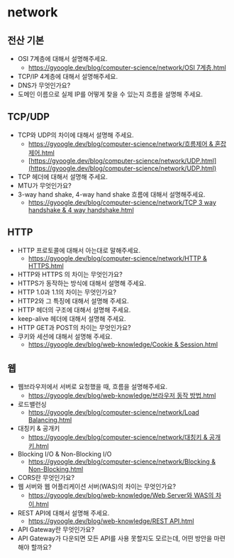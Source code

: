 # network

## 전산 기본

- OSI 7계층에 대해서 설명해주세요.
  - [https://gyoogle.dev/blog/computer-science/network/OSI 7계층.html](https://gyoogle.dev/blog/computer-science/network/OSI%207%EA%B3%84%EC%B8%B5.html)
- TCP/IP 4계층에 대해서 설명해주세요.
- DNS가 무엇인가요?
- 도메인 이름으로 실제 IP를 어떻게 찾을 수 있는지 흐름을 설명해 주세요.

## TCP/UDP

- TCP와 UDP의 차이에 대해서 설명해 주세요.
  - [https://gyoogle.dev/blog/computer-science/network/흐름제어 & 혼잡제어.html](https://gyoogle.dev/blog/computer-science/network/%ED%9D%90%EB%A6%84%EC%A0%9C%EC%96%B4%20&%20%ED%98%BC%EC%9E%A1%EC%A0%9C%EC%96%B4.html)
  - [https://gyoogle.dev/blog/computer-science/network/UDP.html](https://gyoogle.dev/blog/computer-science/network/UDP.html)
- TCP 헤더에 대해서 설명해 주세요.
- MTU가 무엇인가요?
- 3-way hand shake, 4-way hand shake 흐름에 대해서 설명해주세요.
  - [https://gyoogle.dev/blog/computer-science/network/TCP 3 way handshake & 4 way handshake.html](https://gyoogle.dev/blog/computer-science/network/TCP%203%20way%20handshake%20&%204%20way%20handshake.html)

## HTTP

- HTTP 프로토콜에 대해서 아는대로 말해주세요.
  - [https://gyoogle.dev/blog/computer-science/network/HTTP & HTTPS.html](https://gyoogle.dev/blog/computer-science/network/HTTP%20&%20HTTPS.html)
- HTTP와 HTTPS 의 차이는 무엇인가요?
- HTTPS가 동작하는 방식에 대해서 설명해 주세요.
- HTTP 1.0과 1.1의 차이는 무엇인가요?
- HTTP2와 그 특징에 대해서 설명해 주세요.
- HTTP 헤더의 구조에 대해서 설명해 주세요.
- keep-alive 헤더에 대해서 설명해 주세요.
- HTTP GET과 POST의 차이는 무엇인가요?
- 쿠키와 세션에 대해서 설명해 주세요.
  - [https://gyoogle.dev/blog/web-knowledge/Cookie & Session.html](https://gyoogle.dev/blog/web-knowledge/Cookie%20&%20Session.html)

## 웹

- 웹브라우저에서 서버로 요청했을 때, 흐름을 설명해주세요.
  - [https://gyoogle.dev/blog/web-knowledge/브라우저 동작 방법.html](https://gyoogle.dev/blog/web-knowledge/%EB%B8%8C%EB%9D%BC%EC%9A%B0%EC%A0%80%20%EB%8F%99%EC%9E%91%20%EB%B0%A9%EB%B2%95.html)
- 로드밸런싱
  - [https://gyoogle.dev/blog/computer-science/network/Load Balancing.html](https://gyoogle.dev/blog/computer-science/network/Load%20Balancing.html)
- 대칭키 & 공개키
  - [https://gyoogle.dev/blog/computer-science/network/대칭키 & 공개키.html](https://gyoogle.dev/blog/computer-science/network/%EB%8C%80%EC%B9%AD%ED%82%A4%20&%20%EA%B3%B5%EA%B0%9C%ED%82%A4.html)
- Blocking I/O & Non-Blocking I/O
  - [https://gyoogle.dev/blog/computer-science/network/Blocking & Non-Blocking.html](https://gyoogle.dev/blog/computer-science/network/Blocking%20&%20Non-Blocking.html)
- CORS란 무엇인가요?
- 웹 서버와 웹 어플리케이션 서버(WAS)의 차이는 무엇인가요?
  - [https://gyoogle.dev/blog/web-knowledge/Web Server와 WAS의 차이.html](https://gyoogle.dev/blog/web-knowledge/Web%20Server%EC%99%80%20WAS%EC%9D%98%20%EC%B0%A8%EC%9D%B4.html)
- REST API에 대해서 설명해 주세요.
  - [https://gyoogle.dev/blog/web-knowledge/REST API.html](https://gyoogle.dev/blog/web-knowledge/REST%20API.html)
- API Gateway란 무엇인가요?
- API Gateway가 다운되면 모든 API를 사용 못할지도 모르는데, 어떤 방안을 마련해야 할까요?

